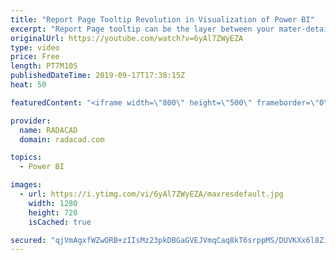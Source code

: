 ```yaml
---
title: "Report Page Tooltip Revolution in Visualization of Power BI"
excerpt: "Report Page tooltip can be the layer between your mater-detail report design. You can customize the tooltip of your Power BI charts using this feature. Download the dataset and read more about it from here: https://radacad.com/report-page-tooltip-revolution-in-visualization-of-power-bi  Learn more about"
originalUrl: https://youtube.com/watch?v=6yAl7ZWyEZA
type: video
price: Free
length: PT7M10S
publishedDateTime: 2019-09-17T17:38:15Z
heat: 50

featuredContent: "<iframe width=\"800\" height=\"500\" frameborder=\"0\" src=\"https://www.youtube.com/embed/6yAl7ZWyEZA\" allow=\"accelerometer; autoplay; encrypted-media; gyroscope; picture-in-picture\" allowfullscreen></iframe>"

provider:
  name: RADACAD
  domain: radacad.com

topics:
  - Power BI

images:
  - url: https://i.ytimg.com/vi/6yAl7ZWyEZA/maxresdefault.jpg
    width: 1280
    height: 720
    isCached: true

secured: "qjVmAgxfWZwORB+zIIsMz23pkDBGaGVEJVmqCaq8kT6srppMS/DUVKXx6l8ZiMiitv/x4PegeXJPQqqFFMjZNhjVYQKZO6yBvaDPoJWvsMH9f4+/pK0K/XjnxSnhbWKf58HWBlutTXVNORV+RMNXtJwnMldArJlL5RMJ5ijMYm3i7Aaf4RQpTHCID9cDAbAE4JhLLEzAJPxWzH5qz3pT2aziSL255l9zZaaOSmdR4nmgNRTNI8p8BAnz8i2A564VMjqlcrhX79LRXbeK5kyUDw0lg8LrJUT6cvXP+kyCsBg9JLBGKv3eoXEIOZ1qrX7M6jkEZYsS+G1GJ4Gmr1d9EDTfUo9j5R8x60m3RRjHz1Q3T5kd1RDOVXqfOsMfWY6TxkXV0npLMf2NLZp0shZz+v60IGQ1yDX1EoMOz18jAIA=;bH0fLEM86dhES9d08fvIjA=="
---
```


